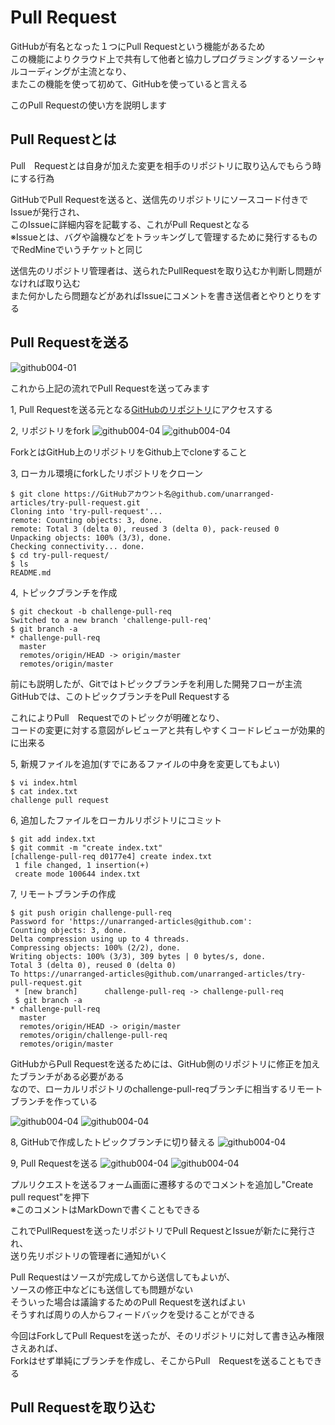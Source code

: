 # Pull Request

GitHubが有名となった１つにPull Requestという機能があるため  
この機能によりクラウド上で共有して他者と協力しプログラミングするソーシャルコーディングが主流となり、  
またこの機能を使って初めて、GitHubを使っていると言える

このPull Requestの使い方を説明します

## Pull Requestとは
Pull　Requestとは自身が加えた変更を相手のリポジトリに取り込んでもらう時にする行為

GitHubでPull Requestを送ると、送信先のリポジトリにソースコード付きでIssueが発行され、  
このIssueに詳細内容を記載する、これがPull Requestとなる  
※Issueとは、バグや論機などをトラッキングして管理するために発行するものでRedMineでいうチケットと同じ

送信先のリポジトリ管理者は、送られたPullRequestを取り込むか判断し問題がなければ取り込む  
また何かしたら問題などがあればIssueにコメントを書き送信者とやりとりをする

## Pull Requestを送る
![github004-01](./images/github004_01.jpeg)

これから上記の流れでPull Requestを送ってみます

1, Pull Requestを送る元となる[GitHubのリポジトリ](https://github.com/anchanTest/try-pull-request)にアクセスする

2, リポジトリをfork
![github004-04](./images/github004_02.jpeg)
![github004-04](./images/github004_03.jpeg)

ForkとはGitHub上のリポジトリをGithub上でcloneすること 

3, ローカル環境にforkしたリポジトリをクローン
```
$ git clone https://GitHubアカウント名@github.com/unarranged-articles/try-pull-request.git
Cloning into 'try-pull-request'...
remote: Counting objects: 3, done.
remote: Total 3 (delta 0), reused 3 (delta 0), pack-reused 0
Unpacking objects: 100% (3/3), done.
Checking connectivity... done.
$ cd try-pull-request/
$ ls
README.md
```

4, トピックブランチを作成
```
$ git checkout -b challenge-pull-req
Switched to a new branch 'challenge-pull-req'
$ git branch -a
* challenge-pull-req
  master
  remotes/origin/HEAD -> origin/master
  remotes/origin/master
```

前にも説明したが、Gitではトピックブランチを利用した開発フローが主流  
GitHubでは、このトピックブランチをPull Requestする

これによりPull　Requestでのトピックが明確となり、  
コードの変更に対する意図がレビューアと共有しやすくコードレビューが効果的に出来る

5, 新規ファイルを追加(すでにあるファイルの中身を変更してもよい)
```
$ vi index.html
$ cat index.txt
challenge pull request
```

6, 追加したファイルをローカルリポジトリにコミット
```
$ git add index.txt
$ git commit -m "create index.txt"
[challenge-pull-req d0177e4] create index.txt
 1 file changed, 1 insertion(+)
 create mode 100644 index.txt
```

7, リモートブランチの作成
```
$ git push origin challenge-pull-req
Password for 'https://unarranged-articles@github.com':
Counting objects: 3, done.
Delta compression using up to 4 threads.
Compressing objects: 100% (2/2), done.
Writing objects: 100% (3/3), 309 bytes | 0 bytes/s, done.
Total 3 (delta 0), reused 0 (delta 0)
To https://unarranged-articles@github.com/unarranged-articles/try-pull-request.git
 * [new branch]      challenge-pull-req -> challenge-pull-req
 $ git branch -a
* challenge-pull-req
  master
  remotes/origin/HEAD -> origin/master
  remotes/origin/challenge-pull-req
  remotes/origin/master
```

GitHubからPull Requestを送るためには、GitHub側のリポジトリに修正を加えたブランチがある必要がある  
なので、ローカルリポジトリのchallenge-pull-reqブランチに相当するリモートブランチを作っている

![github004-04](./images/github004_04.jpeg)
![github004-04](./images/github004_05.jpeg)

8, GitHubで作成したトピックブランチに切り替える
![github004-04](./images/github004_06.jpeg)

9, Pull Requestを送る
![github004-04](./images/github004_07.jpeg)
![github004-04](./images/github004_08.jpeg)

プルリクエストを送るフォーム画面に遷移するのでコメントを追加し"Create pull request"を押下  
※このコメントはMarkDownで書くこともできる

これでPullRequestを送ったリポジトリでPull RequestとIssueが新たに発行され、  
送り先リポジトリの管理者に通知がいく

Pull Requestはソースが完成してから送信してもよいが、  
ソースの修正中などにも送信しても問題がない  
そういった場合は議論するためのPull Requestを送ればよい  
そうすれば周りの人からフィードバックを受けることができる

今回はForkしてPull Requestを送ったが、そのリポジトリに対して書き込み権限さえあれば、  
Forkはせず単純にブランチを作成し、そこからPull　Requestを送ることもできる

## Pull Requestを取り込む


